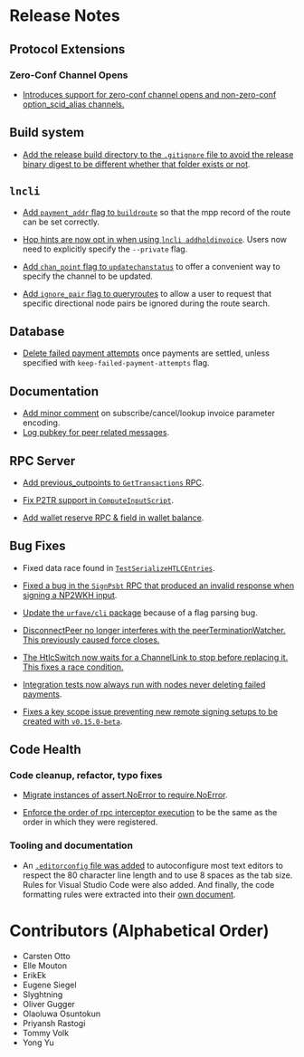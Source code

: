 # Release Notes

## Protocol Extensions

### Zero-Conf Channel Opens
* [Introduces support for zero-conf channel opens and non-zero-conf option_scid_alias channels.](https://github.com/lightningnetwork/lnd/pull/5955)

## Build system

* [Add the release build directory to the `.gitignore` file to avoid the release
  binary digest to be different whether that folder exists or
  not](https://github.com/lightningnetwork/lnd/pull/6676).

## `lncli`

* [Add `payment_addr` flag to
  `buildroute`](https://github.com/lightningnetwork/lnd/pull/6576)
  so that the mpp record of the route can be set correctly.

* [Hop hints are now opt in when using `lncli
  addholdinvoice`](https://github.com/lightningnetwork/lnd/pull/6577). Users now
  need to explicitly specify the `--private` flag.

* [Add `chan_point` flag to
  `updatechanstatus`](https://github.com/lightningnetwork/lnd/pull/6705)
  to offer a convenient way to specify the channel to be updated.

* [Add `ignore_pair` flag to 
  queryroutes](https://github.com/lightningnetwork/lnd/pull/6724) to allow a 
  user to request that specific directional node pairs be ignored during the 
  route search.

## Database

* [Delete failed payment attempts](https://github.com/lightningnetwork/lnd/pull/6438)
  once payments are settled, unless specified with `keep-failed-payment-attempts` flag.

## Documentation

* [Add minor comment](https://github.com/lightningnetwork/lnd/pull/6559) on
  subscribe/cancel/lookup invoice parameter encoding.
* [Log pubkey for peer related messages](https://github.com/lightningnetwork/lnd/pull/6588).
  
## RPC Server

* [Add previous_outpoints to 
  `GetTransactions` RPC](https://github.com/lightningnetwork/lnd/pull/6321).

* [Fix P2TR support in
  `ComputeInputScript`](https://github.com/lightningnetwork/lnd/pull/6680).

* [Add wallet reserve RPC & field in wallet
  balance](https://github.com/lightningnetwork/lnd/pull/6592).

## Bug Fixes

* Fixed data race found in
  [`TestSerializeHTLCEntries`](https://github.com/lightningnetwork/lnd/pull/6673).

* [Fixed a bug in the `SignPsbt` RPC that produced an invalid response when
  signing a NP2WKH input](https://github.com/lightningnetwork/lnd/pull/6687).

* [Update the `urfave/cli`
  package](https://github.com/lightningnetwork/lnd/pull/6682) because of a flag
  parsing bug.

* [DisconnectPeer no longer interferes with the peerTerminationWatcher. This previously caused
  force closes.](https://github.com/lightningnetwork/lnd/pull/6655)

* [The HtlcSwitch now waits for a ChannelLink to stop before replacing it. This fixes a race
  condition.](https://github.com/lightningnetwork/lnd/pull/6642)

* [Integration tests now always run with nodes never deleting failed
  payments](https://github.com/lightningnetwork/lnd/pull/6712).

* [Fixes a key scope issue preventing new remote signing setups to be created
  with `v0.15.0-beta`](https://github.com/lightningnetwork/lnd/pull/6714).

## Code Health

### Code cleanup, refactor, typo fixes

* [Migrate instances of assert.NoError to require.NoError](https://github.com/lightningnetwork/lnd/pull/6636).
 
* [Enforce the order of rpc interceptor execution](https://github.com/lightningnetwork/lnd/pull/6709) to be the same as the
  order in which they were registered.

### Tooling and documentation

* An [`.editorconfig` file was
  added](https://github.com/lightningnetwork/lnd/pull/6681) to autoconfigure
  most text editors to respect the 80 character line length and to use 8 spaces
  as the tab size. Rules for Visual Studio Code were also added. And finally,
  the code formatting rules were extracted into their [own
  document](../code_formatting_rules.md).

# Contributors (Alphabetical Order)

* Carsten Otto
* Elle Mouton
* ErikEk
* Eugene Siegel
* Slyghtning
* Oliver Gugger
* Olaoluwa Osuntokun
* Priyansh Rastogi
* Tommy Volk
* Yong Yu
